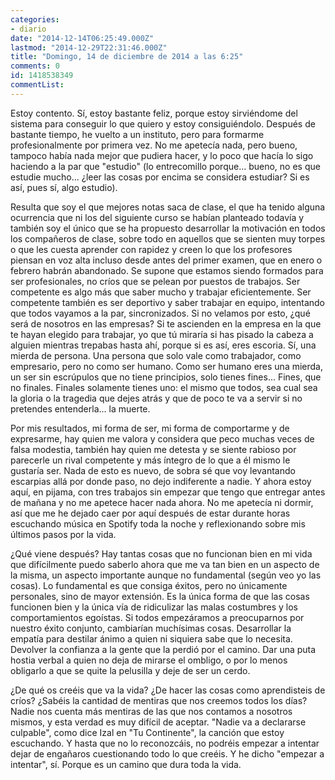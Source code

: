```yaml
---
categories:
- diario
date: "2014-12-14T06:25:49.000Z"
lastmod: "2014-12-29T22:31:46.000Z"
title: "Domingo, 14 de diciembre de 2014 a las 6:25"
comments: 0
id: 1418538349
commentList:
---
```


Estoy contento. Sí, estoy bastante feliz, porque estoy sirviéndome del sistema para conseguir lo que quiero y estoy consiguiéndolo. Después de bastante tiempo, he vuelto a un instituto, pero para formarme profesionalmente por primera vez. No me apetecía nada, pero bueno, tampoco había nada mejor que pudiera hacer, y lo poco que hacía lo sigo haciendo a la par que "estudio" (lo entrecomillo porque... bueno, no es que estudie mucho... ¿leer las cosas por encima se considera estudiar? Si es así, pues sí, algo estudio).  
  
Resulta que soy el que mejores notas saca de clase, el que ha tenido alguna ocurrencia que ni los del siguiente curso se habían planteado todavía y también soy el único que se ha propuesto desarrollar la motivación en todos los compañeros de clase, sobre todo en aquellos que se sienten muy torpes o que les cuesta aprender con rapidez y creen lo que los profesores piensan en voz alta incluso desde antes del primer examen, que en enero o febrero habrán abandonado. Se supone que estamos siendo formados para ser profesionales, no críos que se pelean por puestos de trabajos. Ser competente es algo más que saber mucho y trabajar eficientemente. Ser competente también es ser deportivo y saber trabajar en equipo, intentando que todos vayamos a la par, sincronizados. Si no velamos por esto, ¿qué será de nosotros en las empresas? Si te ascienden en la empresa en la que te hayan elegido para trabajar, yo que tú miraría si has pisado la cabeza a alguien mientras trepabas hasta ahí, porque si es así, eres escoria. Sí, una mierda de persona. Una persona que solo vale como trabajador, como empresario, pero no como ser humano. Como ser humano eres una mierda, un ser sin escrúpulos que no tiene principios, solo tienes fines... Fines, que no finales. Finales solamente tienes uno: el mismo que todos, sea cual sea la gloria o la tragedia que dejes atrás y que de poco te va a servir si no pretendes entenderla... la muerte.  
  
Por mis resultados, mi forma de ser, mi forma de comportarme y de expresarme, hay quien me valora y considera que peco muchas veces de falsa modestia, también hay quien me detesta y se siente rabioso por parecerle un rival competente y más íntegro de lo que a él mismo le gustaría ser. Nada de esto es nuevo, de sobra sé que voy levantando escarpias allá por donde paso, no dejo indiferente a nadie. Y ahora estoy aquí, en pijama, con tres trabajos sin empezar que tengo que entregar antes de mañana y no me apetece hacer nada ahora. No me apetecía ni dormir, así que me he dejado caer por aquí después de estar durante horas escuchando música en Spotify toda la noche y reflexionando sobre mis últimos pasos por la vida.  
  
¿Qué viene después? Hay tantas cosas que no funcionan bien en mi vida que difícilmente puedo saberlo ahora que me va tan bien en un aspecto de la misma, un aspecto importante aunque no fundamental (según veo yo las cosas). Lo fundamental es que consiga éxitos, pero no únicamente personales, sino de mayor extensión. Es la única forma de que las cosas funcionen bien y la única vía de ridiculizar las malas costumbres y los comportamientos egoístas. Si todos empezáramos a preocuparnos por nuestro éxito conjunto, cambiarían muchísimas cosas. Desarrollar la empatía para destilar ánimo a quien ni siquiera sabe que lo necesita. Devolver la confianza a la gente que la perdió por el camino. Dar una puta hostia verbal a quien no deja de mirarse el ombligo, o por lo menos obligarlo a que se quite la pelusilla y deje de ser un cerdo.  
  
¿De qué os creéis que va la vida? ¿De hacer las cosas como aprendisteis de críos? ¿Sabéis la cantidad de mentiras que nos creemos todos los días? Nadie nos cuenta más mentiras de las que nos contamos a nosotros mismos, y esta verdad es muy difícil de aceptar. "Nadie va a declararse culpable", como dice Izal en "Tu Continente", la canción que estoy escuchando. Y hasta que no lo reconozcáis, no podréis empezar a intentar dejar de engañaros cuestionando todo lo que creéis. Y he dicho "empezar a intentar", sí. Porque es un camino que dura toda la vida.